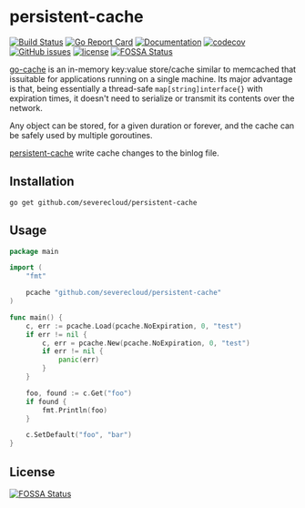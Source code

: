 # persistent-cache

[![Build Status](https://travis-ci.org/SevereCloud/persistent-cache.svg?branch=master)](https://travis-ci.org/SevereCloud/persistent-cache)
[![Go Report Card](https://goreportcard.com/badge/github.com/severecloud/persistent-cache)](https://goreportcard.com/report/github.com/severecloud/persistent-cache)
[![Documentation](https://godoc.org/github.com/severecloud/persistent-cache?status.svg)](http://godoc.org/github.com/severecloud/persistent-cache)
[![codecov](https://codecov.io/gh/SevereCloud/persistent-cache/branch/master/graph/badge.svg)](https://codecov.io/gh/SevereCloud/persistent-cache)
[![GitHub issues](https://img.shields.io/github/issues/severecloud/persistent-cache.svg)](https://github.com/severecloud/persistent-cache/issues)
[![license](https://img.shields.io/github/license/severecloud/persistent-cache.svg?maxAge=2592000)](https://github.com/severecloud/persistent-cache/LICENSE)
[![FOSSA Status](https://app.fossa.io/api/projects/git%2Bgithub.com%2FSevereCloud%2Fpersistent-cache.svg?type=shield)](https://app.fossa.io/projects/git%2Bgithub.com%2FSevereCloud%2Fpersistent-cache?ref=badge_shield)

[go-cache](https://github.com/patrickmn/go-cache) is an in-memory key:value 
store/cache similar to memcached that issuitable for applications running on
a single machine. Its major advantage is that, being essentially a thread-safe
`map[string]interface{}` with expiration times, it doesn't need to serialize
or transmit its contents over the network.

Any object can be stored, for a given duration or forever, and the cache can be
safely used by multiple goroutines.

[persistent-cache](https://github.com/severecloud/persistent-cache) write cache
changes to the binlog file.


## Installation

`go get github.com/severecloud/persistent-cache`

## Usage

```go
package main

import (
	"fmt"

	pcache "github.com/severecloud/persistent-cache"
)

func main() {
	c, err := pcache.Load(pcache.NoExpiration, 0, "test")
	if err != nil {
		c, err = pcache.New(pcache.NoExpiration, 0, "test")
		if err != nil {
			panic(err)
		}
	}

	foo, found := c.Get("foo")
	if found {
		fmt.Println(foo)
	}

	c.SetDefault("foo", "bar")
}
```


## License
[![FOSSA Status](https://app.fossa.io/api/projects/git%2Bgithub.com%2FSevereCloud%2Fpersistent-cache.svg?type=large)](https://app.fossa.io/projects/git%2Bgithub.com%2FSevereCloud%2Fpersistent-cache?ref=badge_large)